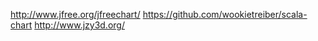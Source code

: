http://www.jfree.org/jfreechart/
https://github.com/wookietreiber/scala-chart
http://www.jzy3d.org/

